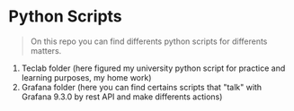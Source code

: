 # Python Scripts

> On this repo you can find differents python scripts for differents matters.

1. Teclab folder (here figured my university python script for practice and learning purposes, my home work)
2. Grafana folder (here you can find certains scripts that "talk" with Grafana 9.3.0 by rest API and make differents actions)